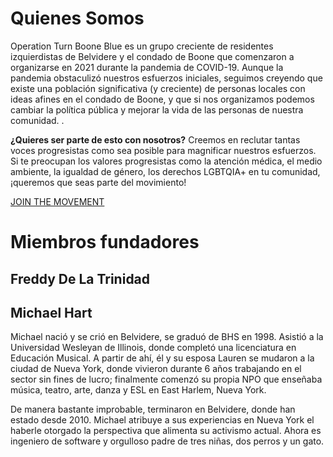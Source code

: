 # Quienes Somos

Operation Turn Boone Blue es un grupo creciente de residentes izquierdistas de Belvidere y el condado de Boone que comenzaron a organizarse en 2021 durante la pandemia de COVID-19. Aunque la pandemia obstaculizó nuestros esfuerzos iniciales, seguimos creyendo que existe una población significativa (y creciente) de personas locales con ideas afines en el condado de Boone, y que si nos organizamos podemos cambiar la política pública y mejorar la vida de las personas de nuestra comunidad. .

**¿Quieres ser parte de esto con nosotros?** Creemos en reclutar tantas voces progresistas como sea posible para magnificar nuestros esfuerzos. Si te preocupan los valores progresistas como la atención médica, el medio ambiente, la igualdad de género, los derechos LGBTQIA+ en tu comunidad, ¡queremos que seas parte del movimiento!

[JOIN THE MOVEMENT](/contact)

# Miembros fundadores

## Freddy De La Trinidad

## Michael Hart

Michael nació y se crió en Belvidere, se graduó de BHS en 1998. Asistió a la Universidad Wesleyan de Illinois, donde completó una licenciatura en Educación Musical. A partir de ahí, él y su esposa Lauren se mudaron a la ciudad de Nueva York, donde vivieron durante 6 años trabajando en el sector sin fines de lucro; finalmente comenzó su propia NPO que enseñaba música, teatro, arte, danza y ESL en East Harlem, Nueva York.

De manera bastante improbable, terminaron en Belvidere, donde han estado desde 2010. Michael atribuye a sus experiencias en Nueva York el haberle otorgado la perspectiva que alimenta su activismo actual. Ahora es ingeniero de software y orgulloso padre de tres niñas, dos perros y un gato.

